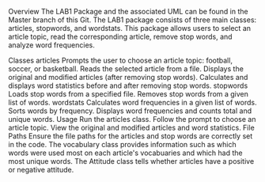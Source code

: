 Overview The LAB1 Package and the associated UML can be found in the Master branch of this Git. The LAB1 package consists of three main classes: articles, stopwords, and wordstats. This package allows users to select an article topic, read the corresponding article, remove stop words, and analyze word frequencies.

Classes articles Prompts the user to choose an article topic: football, soccer, or basketball. Reads the selected article from a file. Displays the original and modified articles (after removing stop words). Calculates and displays word statistics before and after removing stop words. stopwords Loads stop words from a specified file. Removes stop words from a given list of words. wordstats Calculates word frequencies in a given list of words. Sorts words by frequency. Displays word frequencies and counts total and unique words. Usage Run the articles class. Follow the prompt to choose an article topic. View the original and modified articles and word statistics. File Paths Ensure the file paths for the articles and stop words are correctly set in the code. The vocabulary class provides information such as which words were used most on each article's vocabuaries and which had the most unique words. The Attitude class tells whether articles have a positive or negative attitude.

